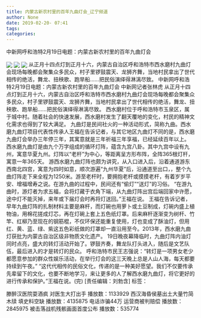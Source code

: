 ```yaml
---
title: 内蒙古新农村里的百年九曲灯会_辽宁频道
author: None
date: 2019-02-20- 07:41
tags: 
categories: 
---
```

中新网呼和浩特2月19日电题：内蒙古新农村里的百年九曲灯会
<!-- more -->
                
<img align="center" border="0" src="http://p0.ifengimg.com/fck/2019_08/b4db4e93a4e5831_w540_h262.jpg" />
                
<img align="center" border="0" src="http://p0.ifengimg.com/fck/2019_08/a60b248a6e56a1e_w540_h262.jpg" />
            
<img align="center" border="0" src="http://p2.ifengimg.com/a/2016/0810/204c433878d5cf9size1_w16_h16.png" />
从正月十四点灯到正月十六，内蒙古自治区呼和浩特市西水磨村九曲灯会现场每晚都会聚集众多民众，村子里锣鼓震天、龙狮齐舞，当地村民拿出了世代相传的绝活，舞龙、扭秧歌、跑旱船……把民俗演绎得淋漓尽致。
中新网呼和浩特2月19日电题：内蒙古新农村里的百年九曲灯会
中新网记者张林虎
从正月十四点灯到正月十六，内蒙古自治区呼和浩特市西水磨村九曲灯会现场每晚都会聚集众多民众，村子里锣鼓震天、龙狮齐舞，当地村民拿出了世代相传的绝活，舞龙、扭秧歌、跑旱船……把民俗演绎得淋漓尽致。
西水磨村位于呼和浩特市玉泉区，属于城中村。随着社会的快速发展，西水磨村发生了翻天覆地的变化，村民的精神文化需求也得到了较大满足。
九曲灯是民间社火的一种活动形式，简称九曲。西水磨九曲灯项目代表性传承人王福在告诉记者，与其它地区九曲灯不同的是，西水磨九曲灯会举办三年停三年，其寓意就是三年祈福三年享福，已经延续百年以上。
西水磨九曲灯是由九个万字组成的循环灯阵，蕴含九宫八卦。其中九宫中设有九州，寓意华夏九州。灯阵以“老杆”为中心，等距离呈方形布阵，全阵365根灯杆，寓意一年365天。
游西水磨九曲灯阵也颇为讲究，从入口进入后，沿着通道游东西南北四宫，寓意为四时如意，顺次游遍“九州华夏”后，沿通道至出口，，整个九曲灯阵走下来全程为1250米。游至老杆时，要拥抱老杆或摸摸老杆，有着岁岁平安、增福增寿之说。在游九曲的过程中，民间还有“偷灯”“送灯”的习俗。
“在游九曲时，游灯者为求五福，会将灯藏于衣角下端，从九曲灯阵出宫后端回家中许愿，途中灯不能灭掉，来年或下届灯会时再将灯送回。”王福在说。
王福在告诉记者，早年九曲灯阵的扎制材料主要是麻杆，而灯碗也用萝卜或土豆制成，灯碗内盛上植物油，用棉花搓成灯芯，再在灯碗上套上五色纸灯罩。后来麻杆逐渐变为树杆、竹竿、红柳乃至现在的钢筋棍，不仅环保还能重复使用，灯也变成了酥油灯，但用红、黄、蓝、绿、紫这五色彩纸做的灯罩却一直沿用至今。2013年，西水磨九曲灯获批为内蒙古自治区级非物质文化遗产。
19日晚夜幕降临时，九曲灯阵内油灯同时点亮，盛大的转灯活动开始了。锣鼓齐奏，舞龙队打头进入，随后是文艺队伍，最后进入的才是转灯的民众。
呼和浩特市民王志强说：“转灯是一项男女老少都愿意参加的群众性娱乐活动，在举行灯会的这三天晚上总是人山人海，每天都要持续到午夜。”
“这代代相传的民俗文化，传递的是一种美好愿望。我们不仅要传承先辈留下的文化，也要不断地学习，来让更多的人了解西水磨九曲灯，将它更好的进行传承和保护。”王福在说。(完)
[责任编辑：刘勃含]
标签：
 
             
滕醉汉医院耍酒疯 对医生大打出手
播放数：1133929
西汉海昏侯墓出土大量竹简木牍 填史料空缺
播放数：4135875
电话诈骗44万 运营商被判赔偿
播放数：2845975
被击落战机残骸画面首度公布
播放数：535774
